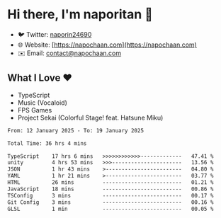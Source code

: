 # Hi there, I'm naporitan 👋

- 🐦 Twitter: [naporin24690](https://twitter.com/naporin24690)
- 🌐 Website: [https://napochaan.com](https://napochaan.com)
- ✉️ Email: [contact@napochaan.com](mailto:contact@napochaan.com)

## What I Love ❤️
- TypeScript
- Music (Vocaloid)
- FPS Games
- Project Sekai (Colorful Stage! feat. Hatsune Miku)

<!--START_SECTION:waka-->

```txt
From: 12 January 2025 - To: 19 January 2025

Total Time: 36 hrs 4 mins

TypeScript    17 hrs 6 mins   >>>>>>>>>>>>-------------   47.41 %
unity         4 hrs 53 mins   >>>----------------------   13.56 %
JSON          1 hr 43 mins    >------------------------   04.80 %
YAML          1 hr 21 mins    >------------------------   03.77 %
HTML          26 mins         -------------------------   01.21 %
JavaScript    18 mins         -------------------------   00.86 %
TSConfig      3 mins          -------------------------   00.17 %
Git Config    3 mins          -------------------------   00.16 %
GLSL          1 min           -------------------------   00.05 %
```

<!--END_SECTION:waka-->

